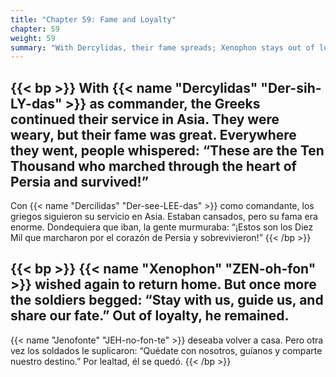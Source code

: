 ```yaml
---
title: "Chapter 59: Fame and Loyalty"
chapter: 59
weight: 59
summary: "With Dercylidas, their fame spreads; Xenophon stays out of loyalty."
---
```


{{< bp >}}
With {{< name "Dercylidas" "Der-sih-LY-das" >}} as commander, the Greeks continued their service in Asia. They were weary, but their fame was great. Everywhere they went, people whispered: “These are the Ten Thousand who marched through the heart of Persia and survived!”
---
Con {{< name "Dercílidas" "Der-see-LEE-das" >}} como comandante, los griegos siguieron su servicio en Asia. Estaban cansados, pero su fama era enorme. Dondequiera que iban, la gente murmuraba: “¡Estos son los Diez Mil que marcharon por el corazón de Persia y sobrevivieron!”
{{< /bp >}}

{{< bp >}}
{{< name "Xenophon" "ZEN-oh-fon" >}} wished again to return home. But once more the soldiers begged: “Stay with us, guide us, and share our fate.” Out of loyalty, he remained.
---
{{< name "Jenofonte" "JEH-no-fon-te" >}} deseaba volver a casa. Pero otra vez los soldados le suplicaron: “Quédate con nosotros, guíanos y comparte nuestro destino.” Por lealtad, él se quedó.
{{< /bp >}}

